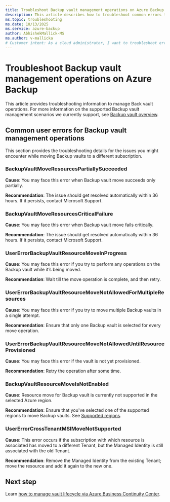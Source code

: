 ```yaml
---
title: Troubleshoot Backup vault management operations on Azure Backup
description: This article describes how to troubleshoot common errors that might occur when you manage Backup vault.
ms.topic: troubleshooting
ms.date: 10/13/2025
ms.service: azure-backup
author: AbhishekMallick-MS
ms.author: v-mallicka
# Customer intent: As a cloud administrator, I want to troubleshoot errors during Backup vault management, so that I can ensure successful vault operations and maintain data protection without unnecessary delays.
---
```


# Troubleshoot Backup vault management operations on Azure Backup

This article provides troubleshooting information to manage Back vault operations. For more information on the supported Backup vault management scenarios we currently support, see [Backup vault overview](backup-vault-overview.md).

## Common user errors for Backup vault management operations

This section provides the troubleshooting details for the issues you might encounter while moving  Backup vaults to a different subscription.

### BackupVaultMoveResourcesPartiallySucceeded   

**Cause**: You may face this error when Backup vault move succeeds only partially.

**Recommendation**: The issue should get resolved automatically within 36 hours. If it persists, contact Microsoft Support.

### BackupVaultMoveResourcesCriticalFailure 

**Cause**: You may face this error when Backup vault move fails critically. 

**Recommendation**: The issue should get resolved automatically within 36 hours. If it persists, contact Microsoft Support. 

### UserErrorBackupVaultResourceMoveInProgress 

**Cause**: You may face this error if you try to perform any operations on the Backup vault while it’s being moved. 

**Recommendation**: Wait till the move operation is complete, and then retry. 

### UserErrorBackupVaultResourceMoveNotAllowedForMultipleResources

**Cause**: You may face this error if you try to move multiple Backup vaults  in a single attempt. 

**Recommendation**: Ensure that only one Backup vault is selected for every move operation. 

### UserErrorBackupVaultResourceMoveNotAllowedUntilResourceProvisioned

**Cause**: You may face this error if the vault is not yet provisioned. 

**Recommendation**: Retry the operation after some time.

### BackupVaultResourceMoveIsNotEnabled 

**Cause**: Resource move for Backup vault is currently not supported in the selected Azure region.

**Recommendation**: Ensure that you've selected one of the supported regions to move Backup vaults. See [Supported regions](manage-backup-vault.md#supported-regions).

### UserErrorCrossTenantMSIMoveNotSupported 

**Cause**: This error occurs if the subscription with which resource is associated has moved to a different Tenant, but the Managed Identity is still associated with the old Tenant.

**Recommendation**: Remove the Managed Identity from the existing Tenant; move the resource and add it again to the new one.

## Next step

Learn [how to manage vault lifecycle via Azure Business Continuity Center](../business-continuity-center/manage-vault.md).
